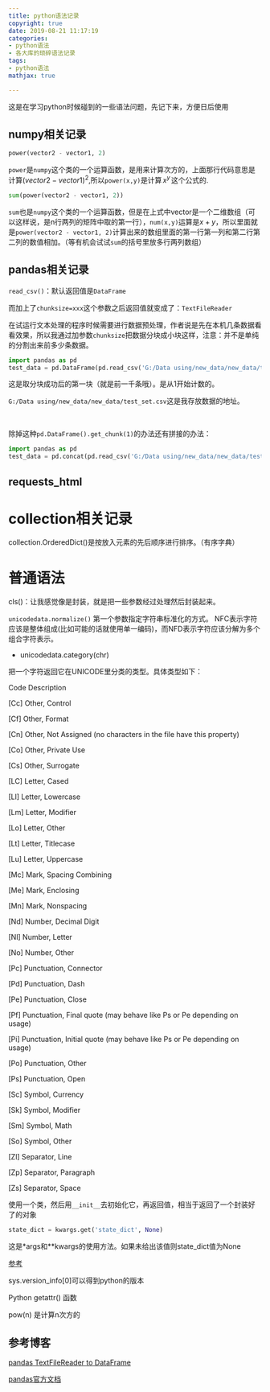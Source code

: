 ```yaml
---
title: python语法记录
copyright: true
date: 2019-08-21 11:17:19
categories:
- python语法
- 各大库的琐碎语法记录
tags:
- python语法
mathjax: true

---
```


这是在学习python时候碰到的一些语法问题，先记下来，方便日后使用

<!--more-->

## numpy相关记录

```python
power(vector2 - vector1, 2)
```

`power`是`numpy`这个类的一个运算函数，是用来计算次方的，上面那行代码意思是计算$(vector2 - vector1)^{2}$,所以`power(x,y)`是计算$\,x^{y}\,$这个公式的.



```python
sum(power(vector2 - vector1, 2))
```

`sum`也是`numpy`这个类的一个运算函数，但是在上式中vector是一个二维数组（可以这样说，是n行两列的矩阵中取的第一行），`num(x,y)`运算是$x + y$，所以里面就是`power(vector2 - vector1, 2)`计算出来的数组里面的第一行第一列和第二行第二列的数值相加。（等有机会试试`sum`的括号里放多行两列数组）



## pandas相关记录

`read_csv()`：默认返回值是`DataFrame`

而加上了`chunksize=xxx`这个参数之后返回值就变成了：`TextFileReader `

在试运行文本处理的程序时候需要进行数据预处理，作者说是先在本机几条数据看看效果，所以我通过加参数`chunksize`把数据分块成小块这样，注意：并不是单纯的分割出来前多少条数据。

```python
import pandas as pd
test_data = pd.DataFrame(pd.read_csv('G:/Data using/new_data/new_data/test_set.csv',chunksize= 1000).get_chunk(1))
```

这是取分块成功后的第一块（就是前一千条哦）。是从1开始计数的。

`G:/Data using/new_data/new_data/test_set.csv`这是我存放数据的地址。

​        

除掉这种`pd.DataFrame().get_chunk(1)`的办法还有拼接的办法：

```python
import pandas as pd
test_data = pd.concat(pd.read_csv('G:/Data using/new_data/new_data/test_set.csv',chunksize= 1000), ignore_index=True)
```

## requests_html



# collection相关记录

collection.OrderedDict()是按放入元素的先后顺序进行排序。（有序字典）

# 普通语法

cls()：让我感觉像是封装，就是把一些参数经过处理然后封装起来。

`unicodedata.normalize()` 第一个参数指定字符串标准化的方式。 NFC表示字符应该是整体组成(比如可能的话就使用单一编码)，而NFD表示字符应该分解为多个组合字符表示。

- unicodedata.category(chr)  

把一个字符返回它在UNICODE里分类的类型。具体类型如下：

Code    Description

[Cc]    Other, Control

[Cf]    Other, Format

[Cn]    Other, Not Assigned (no characters in the file have this property)

[Co]    Other, Private Use

[Cs]    Other, Surrogate

[LC]    Letter, Cased

[Ll]    Letter, Lowercase

[Lm]    Letter, Modifier

[Lo]    Letter, Other

[Lt]    Letter, Titlecase

[Lu]    Letter, Uppercase

[Mc]    Mark, Spacing Combining

[Me]    Mark, Enclosing

[Mn]    Mark, Nonspacing

[Nd]    Number, Decimal Digit

[Nl]    Number, Letter

[No]    Number, Other

[Pc]    Punctuation, Connector

[Pd]    Punctuation, Dash

[Pe]    Punctuation, Close

[Pf]    Punctuation, Final quote (may behave like Ps or Pe depending on usage)

[Pi]    Punctuation, Initial quote (may behave like Ps or Pe depending on usage)

[Po]    Punctuation, Other

[Ps]    Punctuation, Open

[Sc]    Symbol, Currency

[Sk]    Symbol, Modifier

[Sm]    Symbol, Math

[So]    Symbol, Other

[Zl]    Separator, Line

[Zp]    Separator, Paragraph

[Zs]    Separator, Space



使用一个类，然后用`__init__`去初始化它，再返回值，相当于返回了一个封装好了的对象



```python
state_dict = kwargs.get('state_dict', None)
```

这是*args和**kwargs的使用方法。如果未给出该值则state_dict值为None

[参考](https://stackoverflow.com/questions/36901/what-does-double-star-asterisk-and-star-asterisk-do-for-parameters)

sys.version_info[0]可以得到python的版本

Python getattr() 函数   

pow(n) 是计算n次方的



## 参考博客

[pandas TextFileReader  to DataFrame](https://stackoverflow.com/questions/39386458/how-to-read-data-in-python-dataframe-without-concatenating)

[pandas官方文档](https://pandas.pydata.org/pandas-docs/stable/user_guide/io.html)